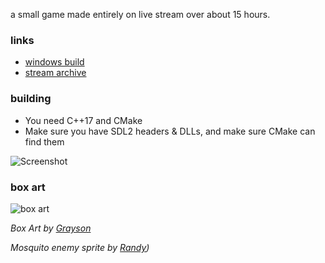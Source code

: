 a small game made entirely on live stream over about 15 hours.

### links
 - [windows build](https://github.com/NoelFB/tiny_link/releases/tag/v1.0.0)
 - [stream archive](https://twitch.tv/noelfb)
 
### building
  - You need C++17 and CMake
  - Make sure you have SDL2 headers & DLLs, and make sure CMake can find them

![Screenshot](https://github.com/noelfb/tiny_link/raw/main/screenshot.png "Screenshot")

### box art
![box art](https://github.com/noelfb/tiny_link/raw/main/boxart.jpg "Box art by Grayson")

*Box Art by [Grayson](https://twitter.com/soft_rumpus/status/1345934041527144459/photo/1)*

*Mosquito enemy sprite by [Randy](https://twitter.com/RandyPGaul))*

